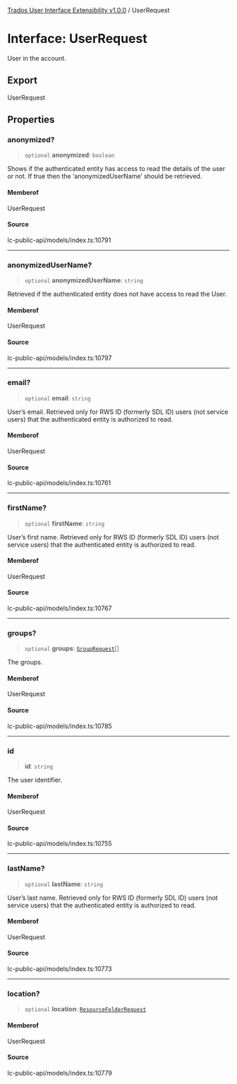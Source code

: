 [Trados User Interface Extensibility v1.0.0](../wiki/globals) / UserRequest

# Interface: UserRequest

User in the account.

## Export

UserRequest

## Properties

### anonymized?

> `optional` **anonymized**: `boolean`

Shows if the authenticated entity has access to read the details of the user or not. If true then the ‘anonymizedUserName’ should be retrieved.

#### Memberof

UserRequest

#### Source

lc-public-api/models/index.ts:10791

***

### anonymizedUserName?

> `optional` **anonymizedUserName**: `string`

Retrieved if the authenticated entity does not have access to read the User.

#### Memberof

UserRequest

#### Source

lc-public-api/models/index.ts:10797

***

### email?

> `optional` **email**: `string`

User’s email. Retrieved only for RWS ID (formerly SDL ID) users (not service users) that the authenticated entity is authorized to read.

#### Memberof

UserRequest

#### Source

lc-public-api/models/index.ts:10761

***

### firstName?

> `optional` **firstName**: `string`

User’s first name. Retrieved only for RWS ID (formerly SDL ID) users (not service users) that the authenticated entity is authorized to read.

#### Memberof

UserRequest

#### Source

lc-public-api/models/index.ts:10767

***

### groups?

> `optional` **groups**: [`GroupRequest`](../wiki/Interface.GroupRequest)[]

The groups.

#### Memberof

UserRequest

#### Source

lc-public-api/models/index.ts:10785

***

### id

> **id**: `string`

The user identifier.

#### Memberof

UserRequest

#### Source

lc-public-api/models/index.ts:10755

***

### lastName?

> `optional` **lastName**: `string`

User’s last name. Retrieved only for RWS ID (formerly SDL ID) users (not service users) that the authenticated entity is authorized to read.

#### Memberof

UserRequest

#### Source

lc-public-api/models/index.ts:10773

***

### location?

> `optional` **location**: [`ResourceFolderRequest`](../wiki/Interface.ResourceFolderRequest)

#### Memberof

UserRequest

#### Source

lc-public-api/models/index.ts:10779
